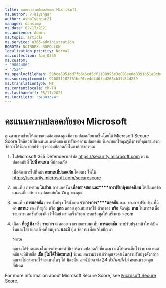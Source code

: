 ```yaml
---
title: คะแนนความปลอดภัยของ Microsoft
ms.author: v-aiyengar
author: AshaIyengar21
manager: dansimp
ms.date: 02/17/2021
ms.audience: Admin
ms.topic: article
ms.service: o365-administration
ROBOTS: NOINDEX, NOFOLLOW
localization_priority: Normal
ms.collection: Adm_O365
ms.custom:
- "9002486"
- "7524"
ms.openlocfilehash: 59bca6951dd7fb6a6cd5df1108993e3c018ee0d8391b51a0cbcaf3a61fc45a55
ms.sourcegitcommit: 920051182781bd97ce4d4d6fbd268cb37b84d239
ms.translationtype: MT
ms.contentlocale: th-TH
ms.lasthandoff: 08/11/2021
ms.locfileid: "57883374"
---
```

# <a name="microsoft-secure-score"></a>คะแนนความปลอดภัยของ Microsoft

คุณสามารถช่วยให้สภาพแวดล้อมของคุณมีความปลอดภัยมากขึ้นโดยใช้ Microsoft Secure Score ให้คิดว่าเป็นคะแนนเครดิตของการรักษาความปลอดภัย ซึ่งจะบอกให้คุณรู้ถึงการที่คุณสามารถจัดการได้ซึ่งจะช่วยปรับปรุงความปลอดภัยในองค์กรของคุณ

1. ในMicrosoft 365 Defenderพอร์ทัล <https://security.microsoft.com> ความปลอดภัยที่ **ไปที่ คะแนน** ที่ปลอดภัย

   เมื่อต้องการไปที่หน้า **คะแนนที่ปลอดภัย** โดยตรง ให้ใช้ <https://security.microsoft.com/securescore>

2. บนแท็บ ภาพรวม **ในส่วน** การแอคชัน **เพื่อตรวจสอบและ****การปรับปรุงยอดนิยม** ให้สังเกตข้อแนะนเกี่ยวกับความปลอดภัยใน Org ของคุณ

3. บนแท็บ **การแอคชัน** การปรับปรุง ให้สังเกต **รายการการ****แอคชัน** ล.ก. ของการปรับปรุง ที่มีค่า **สถานะ** ของ ที่อยู่ถึง หรือ **ถูกถ** ดถอย คุณสามารถใช้ ตัวกรอง **หรือ** จัดกลุ่ม **ตาม** ในตารางเพื่อระบุการแอคชันที่อาจดีกว่าได้อย่างรวดเร็วถ้าคุณกรอกข้อมูลให้เสร็จตามล.com

4. เลือก **ที่อยู่ ถึง** หรือ **รายการ ถ** ดถอย จากรายการบนแท็บ **การแอคชัน** การปรับปรุง หน้าใหม่เปิดขึ้นและใส่รายละเอียดที่สมบูรณ์ **และมี** ปุ่ม จัดการ เพื่อแก้ไขปัญหา

    > [!NOTE]
    > คุณจะได้รับคะแนนในการกําหนดค่าฟีเจอร์ความปลอดภัยที่แนะนา แต่โปรดระลึกไว้ว่าบางการแอคชันจะมีป้ายชื่อ **เป็น [ไม่ได้ให้คะแนน]** ซึ่งหมายความว่า แม้ว่าคุณจะดําเนินการปรับปรุงดังกล่าวคุณจะไม่สามารถให้คะแนนใดๆ ได้ มิฉะนั้น *อาจใช้เวลาถึง 24 ชั่วโมงเพื่อให้* คะแนนของคุณอัปเดต

For more information about Microsoft Secure Score, see [Microsoft Secure Score](https://docs.microsoft.com/microsoft-365/security/defender/microsoft-secure-score).
